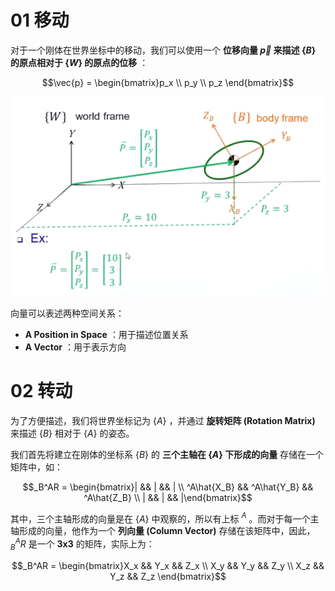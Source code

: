 # 01 移动

对于一个刚体在世界坐标中的移动，我们可以使用一个 **位移向量 $\vec{p}$ 来描述 $\{B\}$ 的原点相对于 $\{W\}$ 的原点的位移** ：

$$\vec{p} = \begin{bmatrix}p_x \\ p_y \\ p_z \end{bmatrix}$$

![](imgs/刚体的的位移向量.png)

向量可以表述两种空间关系：

- **A Position in Space** ：用于描述位置关系
- **A Vector** ：用于表示方向

# 02 转动

为了方便描述，我们将世界坐标记为 $\{A\}$ ，并通过 **旋转矩阵 (Rotation Matrix)** 来描述 $\{B\}$ 相对于 $\{A\}$ 的姿态。

我们首先将建立在刚体的坐标系 $\{B\}$ 的 **三个主轴在 $\{A\}$ 下形成的向量** 存储在一个矩阵中，如：

$$_B^AR = \begin{bmatrix}| && | && | \\ ^A\hat{X_B} && ^A\hat{Y_B} && ^A\hat{Z_B} \\ | && | && |\end{bmatrix}$$

其中，三个主轴形成的向量是在 $\{A\}$ 中观察的，所以有上标 $^A$ 。而对于每一个主轴形成的向量，他作为一个 **列向量 (Column Vector)** 存储在该矩阵中，因此， $_B^AR$ 是一个 **3x3** 的矩阵，实际上为：

$$_B^AR = \begin{bmatrix}X_x && Y_x && Z_x \\ X_y && Y_y && Z_y \\ X_z && Y_z && Z_z \end{bmatrix}$$

